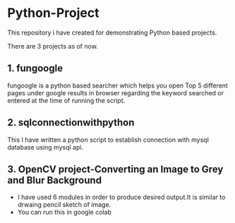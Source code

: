 # Python-Project
This repository i have created for demonstrating Python based projects.

There are 3 projects as of now.<br>

<h2>1. fungoogle</h2>
fungoogle is a python based searcher which helps you open Top 5 different pages under google results in browser regarding the keyword searched or entered
at the time of running the script.<br>

<h2>2. sqlconnectionwithpython</h2>
This I have written a python script to establish connection with mysql database using mysql api.

<h2>3. OpenCV project-Converting an Image to Grey and Blur Background</h2>

- I have used 6 modules in order to produce desired output.It is similar to drwaing pencil sketch of image.
- You can run this in google colab
